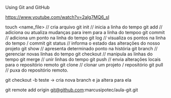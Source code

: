 Using Git and GitHub

https://www.youtube.com/watch?v=2alg7MQ6_sI


touch <name_file> // cria arquivo
git init // inicia a linha do tempo
git add // adiciona ou atualiza mudanças para irem para a linha do tempoo
git commit // adiciona um ponto na linha do tempo
git log // visualiza os pontos na linha do tempo / commit
git status // informa o estado das alterações do nosso projeto
git show // apresenta determinado ponto na história
git branch // gerenciar novas linhas do tempo
git checkout // manipula as linhas do tempo
git merge // unir linhas do tempo
git push // envia alterações locais para o repositório remoto
git clone // clonar um projeto / repositório
git pull // puxa do repositório remoto. 

git checkout -b teste -> cria nova branch e ja altera para ela 

git remote add origin git@github.com:marcusipotec/aula-git.git